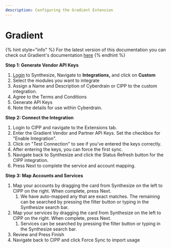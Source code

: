 ```yaml
---
description: Configuring the Gradient Extension
---
```


# Gradient

{% hint style="info" %}
For the latest version of this documentation you can check out Gradient's documentation [here](https://support.meetgradient.com/cipp)
{% endhint %}

**Step 1: Generate Vendor API Keys**&#x20;

1. [Login](https://app.usegradient.com/login) to Synthesize, Navigate to **Integrations,** and click on **Custom**
2. Select the modules you want to integrate
3. Assign a Name and Description of Cyberdrain or CIPP to the custom integration.
4. Agree to the Terms and Conditions
5. Generate API Keys
6. Note the details for use within Cyberdrain. &#x20;



&#x20;

**Step 2: Connect the Integration**&#x20;

1. Login to CIPP and navigate to the Extensions tab.&#x20;
2. Enter the Gradient Vendor and Partner API Keys. Set the checkbox for "Enable Integration".
3. Click on "Test Connection" to see if you've entered the keys correctly.
4. After entering the keys, you can force the first sync.
5. Navigate back to Synthesize and click the Status Refresh button for the CIPP integration.
6. Press Next to complete the service and account mapping.&#x20;



&#x20;

**Step 3: Map Accounts and Services**&#x20;

1. Map your accounts by dragging the card from Synthesize on the left to CIPP on the right. When complete, press Next.  &#x20;
   1. We have auto-mapped any that are exact matches. The remaining can be searched by pressing the filter button or typing in the Synthesize search bar. &#x20;
2. Map your services by dragging the card from Synthesize on the left to CIPP on the right. When complete, press Next.  &#x20;
   1. Services can be searched by pressing the filter button or typing in the Synthesize search bar. &#x20;
3. Review and Press Finish&#x20;
4. Navigate back to CIPP and click Force Sync to import usage
